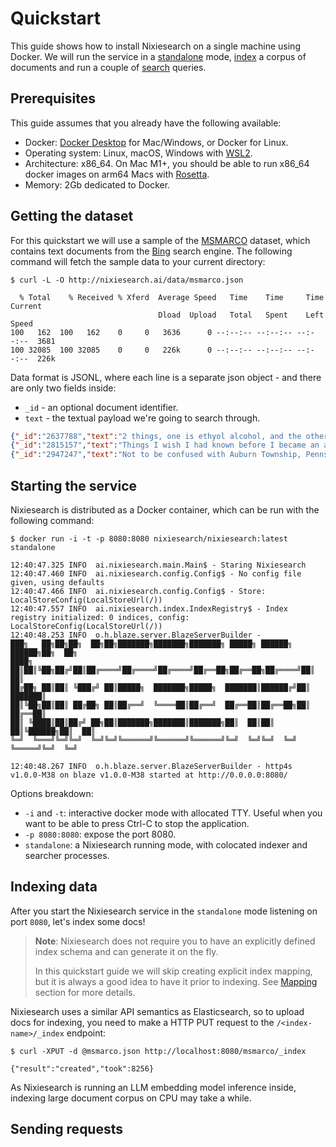 # Quickstart

This guide shows how to install Nixiesearch on a single machine using Docker. We will run the service in a [standalone](reference/cli/standalone.md) mode, [index](concepts/index.md) a corpus of documents and run a couple of [search](concepts/search.md) queries.

## Prerequisites

This guide assumes that you already have the following available:

* Docker: [Docker Desktop](https://docs.docker.com/engine/install/) for Mac/Windows, or Docker for Linux.
* Operating system: Linux, macOS, Windows with [WSL2](https://learn.microsoft.com/en-us/windows/wsl/install).
* Architecture: x86_64. On Mac M1+, you should be able to run x86_64 docker images on arm64 Macs with [Rosetta](https://levelup.gitconnected.com/docker-on-apple-silicon-mac-how-to-run-x86-containers-with-rosetta-2-4a679913a0d5).
* Memory: 2Gb dedicated to Docker.

## Getting the dataset

For this quickstart we will use a sample of the [MSMARCO](https://microsoft.github.io/msmarco/) dataset, which contains text documents from the [Bing](https://www.bing.com/) search engine. The following command will fetch the sample data to your current directory:
```
$ curl -L -O http://nixiesearch.ai/data/msmarco.json

  % Total    % Received % Xferd  Average Speed   Time    Time     Time  Current
                                 Dload  Upload   Total   Spent    Left  Speed
100   162  100   162    0     0   3636      0 --:--:-- --:--:-- --:--:--  3681
100 32085  100 32085    0     0   226k      0 --:--:-- --:--:-- --:--:--  226k

```

Data format is JSONL, where each line is a separate json object - and there are only two fields inside:

* `_id` - an optional document identifier.
* `text` - the textual payload we're going to search through.

```json lines
{"_id":"2637788","text":"2 things, one is ethyol alcohol, and the other is CO2."}
{"_id":"2815157","text":"Things I wish I had known before I became an academic."}
{"_id":"2947247","text":"Not to be confused with Auburn Township, Pennsylvania."}
```

## Starting the service

Nixiesearch is distributed as a Docker container, which can be run with the following command:
```
$ docker run -i -t -p 8080:8080 nixiesearch/nixiesearch:latest standalone

12:40:47.325 INFO  ai.nixiesearch.main.Main$ - Staring Nixiesearch
12:40:47.460 INFO  ai.nixiesearch.config.Config$ - No config file given, using defaults
12:40:47.466 INFO  ai.nixiesearch.config.Config$ - Store: LocalStoreConfig(LocalStoreUrl(/))
12:40:47.557 INFO  ai.nixiesearch.index.IndexRegistry$ - Index registry initialized: 0 indices, config: LocalStoreConfig(LocalStoreUrl(/))
12:40:48.253 INFO  o.h.blaze.server.BlazeServerBuilder - 
███╗   ██╗██╗██╗  ██╗██╗███████╗███████╗███████╗ █████╗ ██████╗  ██████╗██╗  ██╗
████╗  ██║██║╚██╗██╔╝██║██╔════╝██╔════╝██╔════╝██╔══██╗██╔══██╗██╔════╝██║  ██║
██╔██╗ ██║██║ ╚███╔╝ ██║█████╗  ███████╗█████╗  ███████║██████╔╝██║     ███████║
██║╚██╗██║██║ ██╔██╗ ██║██╔══╝  ╚════██║██╔══╝  ██╔══██║██╔══██╗██║     ██╔══██║
██║ ╚████║██║██╔╝ ██╗██║███████╗███████║███████╗██║  ██║██║  ██║╚██████╗██║  ██║
╚═╝  ╚═══╝╚═╝╚═╝  ╚═╝╚═╝╚══════╝╚══════╝╚══════╝╚═╝  ╚═╝╚═╝  ╚═╝ ╚═════╝╚═╝  ╚═╝
                                                                               
12:40:48.267 INFO  o.h.blaze.server.BlazeServerBuilder - http4s v1.0.0-M38 on blaze v1.0.0-M38 started at http://0.0.0.0:8080/
```

Options breakdown:

* `-i` and `-t`: interactive docker mode with allocated TTY. Useful when you want to be able to press Ctrl-C to stop the application.
* `-p 8080:8080`: expose the port 8080.
* `standalone`: a Nixiesearch running mode, with colocated indexer and searcher processes.

## Indexing data

After you start the Nixiesearch service in the `standalone` mode listening on port `8080`, let's index some docs!

> **Note**: Nixiesearch does not require you to have an explicitly defined index schema and can generate it on the fly. 
>
> In this quickstart guide we will skip creating explicit index mapping, but it is always a good idea to have it prior to indexing. See [Mapping](reference/config/mapping.md) section for more details. 

Nixiesearch uses a similar API semantics as Elasticsearch, so to upload docs for indexing, you need to make a HTTP PUT request to the `/<index-name>/_index` endpoint:

```
$ curl -XPUT -d @msmarco.json http://localhost:8080/msmarco/_index

{"result":"created","took":8256}
```

As Nixiesearch is running an LLM embedding model inference inside, indexing large document corpus on CPU may take a while.

## Sending requests

